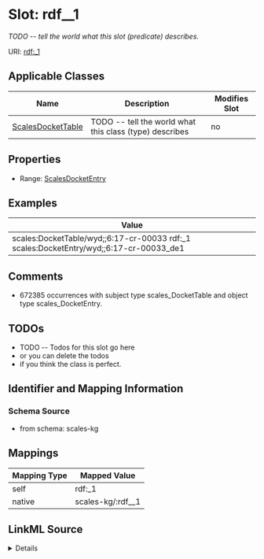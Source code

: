 

# Slot: rdf__1


_TODO -- tell the world what this slot (predicate) describes._





URI: [rdf:_1](http://www.w3.org/1999/02/22-rdf-syntax-ns#_1)



<!-- no inheritance hierarchy -->





## Applicable Classes

| Name | Description | Modifies Slot |
| --- | --- | --- |
| [ScalesDocketTable](../classes/ScalesDocketTable.md) | TODO -- tell the world what this class (type) describes |  no  |







## Properties

* Range: [ScalesDocketEntry](../classes/ScalesDocketEntry.md)






## Examples

| Value |
| --- |
| scales:DocketTable/wyd;;6:17-cr-00033 rdf:_1 scales:DocketEntry/wyd;;6:17-cr-00033_de1 |

## Comments

* 672385 occurrences with subject type scales_DocketTable and object type scales_DocketEntry.

## TODOs

* TODO -- Todos for this slot go here
* or you can delete the todos
* if you think the class is perfect.

## Identifier and Mapping Information







### Schema Source


* from schema: scales-kg




## Mappings

| Mapping Type | Mapped Value |
| ---  | ---  |
| self | rdf:_1 |
| native | scales-kg/:rdf__1 |




## LinkML Source

<details>
```yaml
name: rdf__1
description: TODO -- tell the world what this slot (predicate) describes.
todos:
- TODO -- Todos for this slot go here
- or you can delete the todos
- if you think the class is perfect.
comments:
- 672385 occurrences with subject type scales_DocketTable and object type scales_DocketEntry.
examples:
- value: scales:DocketTable/wyd;;6:17-cr-00033 rdf:_1 scales:DocketEntry/wyd;;6:17-cr-00033_de1
from_schema: scales-kg
rank: 1000
slot_uri: rdf:_1
alias: rdf__1
domain_of:
- scales_DocketTable
range: scales_DocketEntry

```
</details>